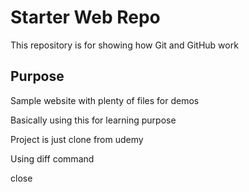 # Starter Web Repo

This repository is for showing how Git and GitHub work

## Purpose

Sample website with plenty of files for demos

Basically using this for learning purpose

Project is just clone from udemy




Using diff command

close